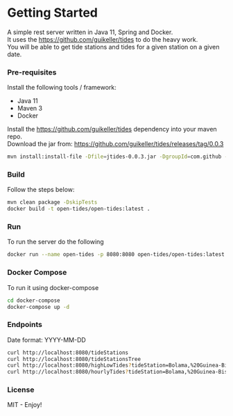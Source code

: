 # Getting Started

A simple rest server written in Java 11, Spring and Docker.<br>
It uses the https://github.com/guikeller/tides to do the heavy work.<br>
You will be able to get tide stations and tides for a given station on a given date. 

### Pre-requisites
Install the following tools / framework:

* Java 11
* Maven 3
* Docker

Install the https://github.com/guikeller/tides dependency into your maven repo.<br>
Download the jar from: https://github.com/guikeller/tides/releases/tag/0.0.3
```bash
mvn install:install-file -Dfile=jtides-0.0.3.jar -DgroupId=com.github -DartifactId=jtides -Dversion=0.0.3 -Dpackaging=jar
```

### Build 
Follow the steps below:

```bash
mvn clean package -DskipTests
docker build -t open-tides/open-tides:latest .
```

### Run
To run the server do the following
```bash
docker run --name open-tides -p 8080:8080 open-tides/open-tides:latest
```

### Docker Compose
To run it using docker-compose
```bash
cd docker-compose
docker-compose up -d
```

### Endpoints
Date format: YYYY-MM-DD
```bash
curl http://localhost:8080/tideStations
curl http://localhost:8080/tideStationsTree
curl http://localhost:8080/highLowTides?tideStation=Bolama,%20Guinea-Bissau&tideDate=2021-06-03
curl http://localhost:8080/hourlyTides?tideStation=Bolama,%20Guinea-Bissau&tideDate=2021-06-03
```

### License

MIT - Enjoy!
